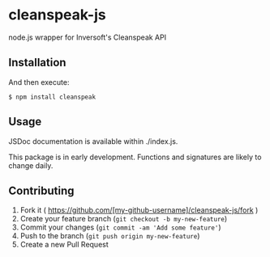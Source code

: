 # cleanspeak-js

node.js wrapper for Inversoft's Cleanspeak API

## Installation

And then execute:

    $ npm install cleanspeak

## Usage

JSDoc documentation is available within ./index.js.

This package is in early development. Functions and signatures are likely to change daily.

## Contributing

1. Fork it ( https://github.com/[my-github-username]/cleanspeak-js/fork )
2. Create your feature branch (`git checkout -b my-new-feature`)
3. Commit your changes (`git commit -am 'Add some feature'`)
4. Push to the branch (`git push origin my-new-feature`)
5. Create a new Pull Request
